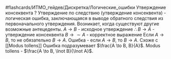 #flashcards/ИТМО_гейдев/Дискретка/Логические_ошибки
Утверждение консеквента
?
Утверждение по следствию (утверждение консеквента) - логическая ошибка, заключающаяся в выводе обратного следствия из первоначального утверждения. Возникает, когда существуют другие возможные антецеденты.
$A \to B$ - исходное утверждение
$\therefore B \to A$ - утверждение консеквента
$B \to \sim A$ - корректное выражение
Если $A \to B$, то не обязательно $B \to A$. Ошибка - если $A \to B$, то $B \to A$.
Схоже с [[Modus tollens]]
Ошибка подразумевает $\frac{A \to B, B}{A}$.
Modus tollens - $\frac{A \to B, \lnot B}{\lnot A}$.



